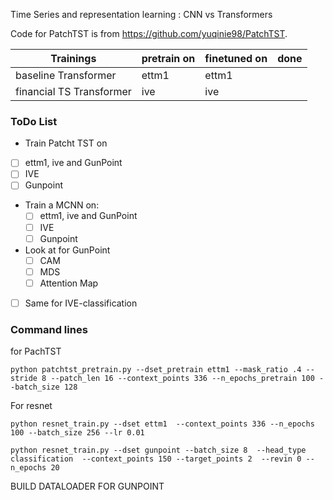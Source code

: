 Time Series and representation learning : CNN vs Transformers


Code for PatchTST is from https://github.com/yuqinie98/PatchTST.


| Trainings                | pretrain on | finetuned on | done |
| ------------------------ | ----------- | ------------ | ---- |
| baseline Transformer     | ettm1       | ettm1        |      |
| financial TS Transformer | ive         | ive          |      |


### ToDo List 

- Train Patcht TST on 
 - [ ] ettm1, ive and GunPoint
  - [ ] IVE
  - [ ] Gunpoint
- Train a MCNN on:
  - [ ] ettm1, ive and GunPoint
  - [ ] IVE
  - [ ] Gunpoint
- Look at for GunPoint
  - [ ] CAM
  - [ ] MDS
  - [ ] Attention Map 
- [ ] Same for IVE-classification

### Command lines

for PachTST

```
python patchtst_pretrain.py --dset_pretrain ettm1 --mask_ratio .4 --stride 8 --patch_len 16 --context_points 336 --n_epochs_pretrain 100 --batch_size 128
````

For resnet
```
python resnet_train.py --dset ettm1  --context_points 336 --n_epochs 100 --batch_size 256 --lr 0.01
```

```
python resnet_train.py --dset gunpoint --batch_size 8  --head_type classification  --context_points 150 --target_points 2  --revin 0 --n_epochs 20
```
BUILD DATALOADER FOR GUNPOINT